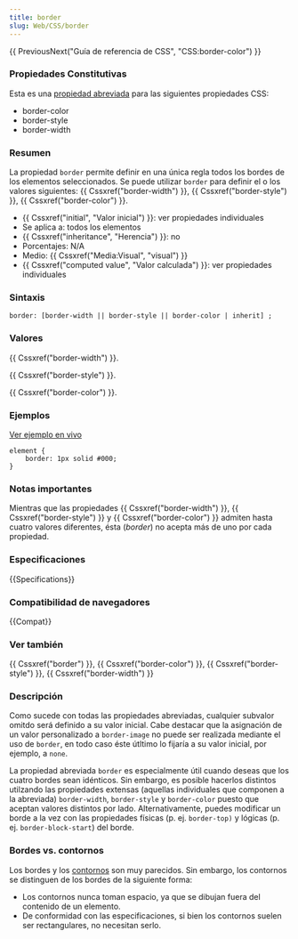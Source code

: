 ```yaml
---
title: border
slug: Web/CSS/border
---
```


{{ PreviousNext("Guía de referencia de CSS", "CSS:border-color") }}

### Propiedades Constitutivas

Esta es una [propiedad abreviada](/es/docs/Web/CSS/Shorthand_properties) para las siguientes propiedades CSS:

- border-color
- border-style
- border-width

### Resumen

La propiedad `border` permite definir en una única regla todos los bordes de los elementos seleccionados. Se puede utilizar `border` para definir el o los valores siguientes: {{ Cssxref("border-width") }}, {{ Cssxref("border-style") }}, {{ Cssxref("border-color") }}.

- {{ Cssxref("initial", "Valor inicial") }}: ver propiedades individuales
- Se aplica a: todos los elementos
- {{ Cssxref("inheritance", "Herencia") }}: no
- Porcentajes: N/A
- Medio: {{ Cssxref("Media:Visual", "visual") }}
- {{ Cssxref("computed value", "Valor calculada") }}: ver propiedades individuales

### Sintaxis

```
border: [border-width || border-style || border-color | inherit] ;
```

### Valores

{{ Cssxref("border-width") }}.

{{ Cssxref("border-style") }}.

{{ Cssxref("border-color") }}.

### Ejemplos

[Ver ejemplo en vivo](/samples/cssref/border.html)

```
element {
    border: 1px solid #000;
}
```

### Notas importantes

Mientras que las propiedades {{ Cssxref("border-width") }}, {{ Cssxref("border-style") }} y {{ Cssxref("border-color") }} admiten hasta cuatro valores diferentes, ésta (_border_) no acepta más de uno por cada propiedad.

### Especificaciones

{{Specifications}}

### Compatibilidad de navegadores

{{Compat}}

### Ver también

{{ Cssxref("border") }}, {{ Cssxref("border-color") }}, {{ Cssxref("border-style") }}, {{ Cssxref("border-width") }}

### Descripción

Como sucede con todas las propiedades abreviadas, cualquier subvalor omitdo será definido a su valor inicial. Cabe destacar que la asignación de un valor personalizado a `border-image` no puede ser realizada mediante el uso de `border`, en todo caso éste útltimo lo fijaría a su valor inicial, por ejemplo, a `none`.

La propiedad abreviada `border` es especialmente útil cuando deseas que los cuatro bordes sean idénticos. Sin embargo, es posible hacerlos distintos utilzando las propiedades extensas (aquellas individuales que componen a la abreviada) `border-width`, `border-style` y `border-color` puesto que aceptan valores distintos por lado. Alternativamente, puedes modificar un borde a la vez con las propiedades físicas (p. ej. `border-top)` y lógicas (p. ej. `border-block-start`) del borde.

### Bordes vs. contornos

Los bordes y los [contornos](/es/docs/Web/CSS/outline) son muy parecidos. Sin embargo, los contornos se distinguen de los bordes de la siguiente forma:

- Los contornos nunca toman espacio, ya que se dibujan fuera del contenido de un elemento.
- De conformidad con las especificaciones, si bien los contornos suelen ser rectangulares, no necesitan serlo.
